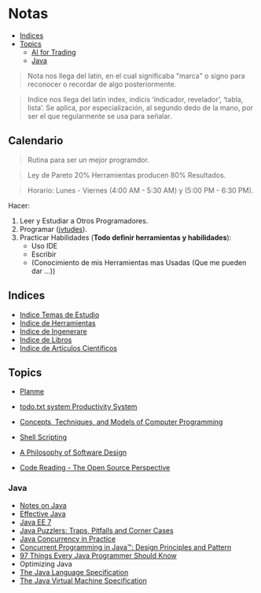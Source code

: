 # Notas

- [Indices](#indices) 
- [Topics](#topics)
  - [AI for Trading](#ai-for-trading)
  - [Java](#java)
  
> Nota nos llega del latin, en el cual significaba "marca" o signo para reconocer o recordar de algo posteriormente.

> Indice nos llega  del latín index, indicis ‘indicador, revelador’, ‘tabla, lista’. Se aplica, por especialización, al segundo dedo de la mano, por ser el que regularmente se usa para señalar.

## Calendario

> Rutina para ser un mejor programdor.

> Ley de Pareto 20% Herramientas producen 80% Resultados.

> Horario: Lunes - Viernes (4:00 AM - 5:30 AM) y (5:00 PM - 6:30 PM).

Hacer:
  1. Leer y Estudiar a Otros Programadores.
  2. Programar ([jvtudes](https://github.com/dbremont/jvtudes)).
  3. Practicar Habilidades (**Todo definir herramientas y habilidades**):
     - Uso IDE
     - Escribir
     - (Conocimiento de mis Herramientas mas Usadas (Que me pueden dar ...))
 
## Indices

- [Indice Temas de Estudio](https://colab.research.google.com/github/dbremont/Notas/blob/main/Indice%20de%20Temas%20de%20Estudio.ipynb)
- [Indice  de Herramientas](https://colab.research.google.com/github/dbremont/Notas/blob/main/Ingenerare/Herramientas_de_Desarollo.ipynb)
- [Indice  de Ingenerare](https://colab.research.google.com/github/dbremont/Notas/blob/main/Indice_de_Ingenerare.ipynb)
- [Indice de Libros](https://colab.research.google.com/github/dbremont/Notas/blob/main/Indice%20de%20Libros.ipynb)
- [Indice de Artículos Científicos](https://colab.research.google.com/github/dbremont/Notas/blob/main/Indice%20de%20Art%C3%ADculos%20Cient%C3%ADficos.ipynb)


## Topics

- [Planme](https://colab.research.google.com/github/dbremont/Notas/blob/main/Ingenerare/Planme.ipynb)

- [todo.txt system Productivity System](https://colab.research.google.com/github/dbremont/Notas/blob/main/Ingenerare/todo.txt%20system%20Productivity%20System.ipynb)

- [Concepts, Techniques, and Models of Computer Programming](https://colab.research.google.com/github/dbremont/Notas/blob/main/Libros/Computacion/Concepts%2C%20Techniques%2C%20and%20Models%20of%20Computer%20Programming.ipynb)

- [Shell Scripting](https://colab.research.google.com/github/dbremont/Notas/blob/main/Libros/Computacion/Shell_Scripting.ipynb)

- [A Philosophy of Software Design](https://colab.research.google.com/github/dbremont/Notas/blob/main/Libros/Computacion/A%20Philosophy%20of%20Software%20Design.ipynb)

- [Code Reading - The Open Source Perspective](https://colab.research.google.com/github/dbremont/Notas/blob/main/Libros/Computacion/Code%20Reading%20-%20The%20Open%20Source%20Perspective.ipynb)

### Java

- [Notes on Java](https://colab.research.google.com/github/dbremont/Notas/blob/main/Herramientas/Java.ipynb)
- [Effective Java](https://colab.research.google.com/github/dbremont/Notas/blob/main/Libros/Computacion/Effective_Java.ipynb)
- [Java EE 7](https://colab.research.google.com/github/dbremont/Notas/blob/main/Libros/Computacion/Java_EE_8.ipynb)
- [Java Puzzlers: Traps, Pitfalls and Corner Cases](https://colab.research.google.com/github/dbremont/Notas/blob/main/Libros/Computacion/Java_Puzzlers_Traps%2C_Pitfalls_and_Corner_Cases.ipynb)
- [Java Concurrency in Practice](https://colab.research.google.com/github/dbremont/Notas/blob/main/Libros/Computacion/Java_Concurrency_in_Practice.ipynb)
- [Concurrent Programming in Java™: Design Principles and Pattern](https://colab.research.google.com/github/dbremont/Notas/blob/main/Libros/Computacion/Concurent_Programming_in_Java_Design_Principles_and_Patterns.ipynb)
- [97 Things Every Java Programmer Should Know](https://colab.research.google.com/github/dbremont/Notas/blob/main/Libros/Computacion/97_Things_Every_Java_Programmer_Should_Know.ipynb)
- Optimizing Java
- [The Java Language Specification](https://colab.research.google.com/github/dbremont/Notas/blob/main/Libros/Computacion/The_Java_Language_Specification.ipynb)
- [The Java Virtual Machine Specification](https://colab.research.google.com/github/dbremont/Notas/blob/main/Libros/Computacion/The_Java_Virtual_Machine_Specification.ipynb)
